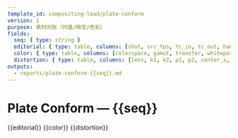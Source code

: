 ```yaml
---
template_id: compositing-lead/plate-conform
version: 1
purpose: 素材对账（时基/畸变/色彩）
fields:
  seq: { type: string }
  editorial: { type: table, columns: [shot, src_fps, tc_in, tc_out, handles, notes] }
  color: { type: table, columns: [colorspace, gamut, transfer, whitepoint] }
  distortion: { type: table, columns: [lens, k1, k2, p1, p2, center_x, center_y] }
outputs:
  - reports/plate-conform-{{seq}}.md
---
```


# Plate Conform — {{seq}}

{{editorial}}
{{color}}
{{distortion}}
